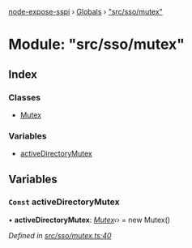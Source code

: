 [node-expose-sspi](../README.md) › [Globals](../globals.md) › ["src/sso/mutex"](_src_sso_mutex_.md)

# Module: "src/sso/mutex"

## Index

### Classes

* [Mutex](../classes/_src_sso_mutex_.mutex.md)

### Variables

* [activeDirectoryMutex](_src_sso_mutex_.md#const-activedirectorymutex)

## Variables

### `Const` activeDirectoryMutex

• **activeDirectoryMutex**: *[Mutex](../classes/_src_sso_mutex_.mutex.md)‹›* = new Mutex()

*Defined in [src/sso/mutex.ts:40](https://github.com/jlguenego/node-expose-sspi/blob/8286242/src/sso/mutex.ts#L40)*
